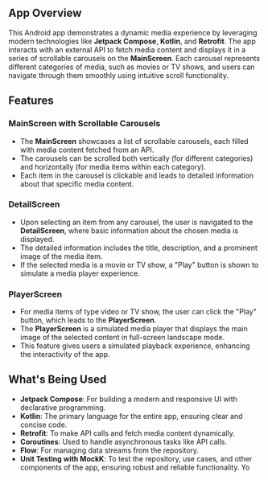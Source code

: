 ## App Overview
This Android app demonstrates a dynamic media experience by leveraging modern technologies like **Jetpack Compose**, **Kotlin**, and **Retrofit**. The app interacts with an external API to fetch media content and displays it in a series of scrollable carousels on the **MainScreen**. Each carousel represents different categories of media, such as movies or TV shows, and users can navigate through them smoothly using intuitive scroll functionality.

## Features

### MainScreen with Scrollable Carousels
- The **MainScreen** showcases a list of scrollable carousels, each filled with media content fetched from an API.
- The carousels can be scrolled both vertically (for different categories) and horizontally (for media items within each category).
- Each item in the carousel is clickable and leads to detailed information about that specific media content.

### DetailScreen
- Upon selecting an item from any carousel, the user is navigated to the **DetailScreen**, where basic information about the chosen media is displayed.
- The detailed information includes the title, description, and a prominent image of the media item.
- If the selected media is a movie or TV show, a "Play" button is shown to simulate a media player experience.

### PlayerScreen
- For media items of type video or TV show, the user can click the "Play" button, which leads to the **PlayerScreen**.
- The **PlayerScreen** is a simulated media player that displays the main image of the selected content in full-screen landscape mode.
- This feature gives users a simulated playback experience, enhancing the interactivity of the app.

## What's Being Used
- **Jetpack Compose**: For building a modern and responsive UI with declarative programming.
- **Kotlin**: The primary language for the entire app, ensuring clear and concise code.
- **Retrofit**: To make API calls and fetch media content dynamically.
- **Coroutines**: Used to handle asynchronous tasks like API calls.
- **Flow**: For managing data streams from the repository.
- **Unit Testing with MockK**: To test the repository, use cases, and other components of the app, ensuring robust and reliable functionality.
Yo
